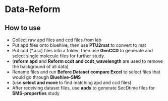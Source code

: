 # Data-Reform
## How to use
- Collect raw apd files and ccd files from lab
- Put apd files onto bluehive, then use <b>PTU2mat</b> to convert to mat
- Put ccd (\*.asc) files into a folder, then use <b>GenCCD</b> to generate and select single molecule files for further study.
- (<b>reform apd</b> and <b>Reform ccdt and ccdt_wavelength</b> are used to remove the background of all data)
- Rename files and run <b>Before Dataset compare Excel</b> to select files that would go through <b>Bluehive-SMS</b>
- (use <b>select and move </b> to find matching apd and ccd files)
- After receiving dataset files, use <b>apds</b> to generate SecDtime files for <b>SMS-properties</b> study
